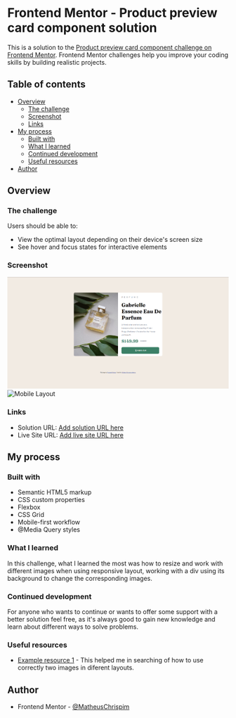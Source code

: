 # Frontend Mentor - Product preview card component solution

This is a solution to the [Product preview card component challenge on Frontend Mentor](https://www.frontendmentor.io/challenges/product-preview-card-component-GO7UmttRfa). Frontend Mentor challenges help you improve your coding skills by building realistic projects. 

## Table of contents

- [Overview](#overview)
  - [The challenge](#the-challenge)
  - [Screenshot](#screenshot)
  - [Links](#links)
- [My process](#my-process)
  - [Built with](#built-with)
  - [What I learned](#what-i-learned)
  - [Continued development](#continued-development)
  - [Useful resources](#useful-resources)
- [Author](#author)


## Overview

### The challenge

Users should be able to:

- View the optimal layout depending on their device's screen size
- See hover and focus states for interactive elements

### Screenshot

![Desktop Layout](/images/Screenshot_desktop.png)
![Mobile Layout](/images/Screenshot_mobile.png.png)


### Links

- Solution URL: [Add solution URL here](https://your-solution-url.com)
- Live Site URL: [Add live site URL here](https://your-live-site-url.com)

## My process

### Built with

- Semantic HTML5 markup
- CSS custom properties
- Flexbox
- CSS Grid
- Mobile-first workflow
- @Media Query styles



### What I learned

In this challenge, what I learned the most was how to resize and work with different images when using responsive layout, working with a div using its background to change the corresponding images.

### Continued development

For anyone who wants to continue or wants to offer some support with a better solution feel free, as it's always good to gain new knowledge and learn about different ways to solve problems.

### Useful resources

- [Example resource 1](https://chat.openai.com) - This helped me in searching of how to use correctly two images in diferent layouts.


## Author

- Frontend Mentor - [@MatheusChrispim](https://www.frontendmentor.io/profile/@MatheusChrispim)

